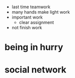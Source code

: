 # 
- last time teamwork
- many hands make light work
- important work
    - clear assignment
- not finish work

# being in hurry

# social network

